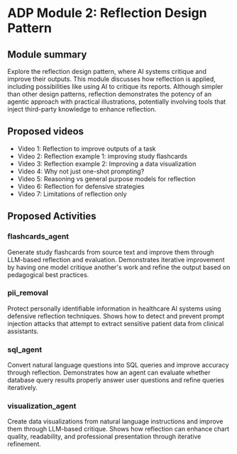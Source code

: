 # ADP Module 2: Reflection Design Pattern

## Module summary
Explore the reflection design pattern, where AI systems critique and improve their outputs. This module discusses how reflection is applied, including possibilities like using AI to critique its reports. Although simpler than other design patterns, reflection demonstrates the potency of an agentic approach with practical illustrations, potentially involving tools that inject third-party knowledge to enhance reflection.

## Proposed videos
- Video 1: Reflection to improve outputs of a task
- Video 2: Reflection example 1: improving study flashcards
- Video 3: Reflection example 2: Improving a data visualization
- Video 4: Why not just one-shot prompting?
- Video 5: Reasoning vs general purpose models for reflection
- Video 6: Reflection for defensive strategies
- Video 7: Limitations of reflection only

## Proposed Activities

### flashcards_agent
Generate study flashcards from source text and improve them through LLM-based reflection and evaluation. Demonstrates iterative improvement by having one model critique another's work and refine the output based on pedagogical best practices.

### pii_removal
Protect personally identifiable information in healthcare AI systems using defensive reflection techniques. Shows how to detect and prevent prompt injection attacks that attempt to extract sensitive patient data from clinical assistants.

### sql_agent
Convert natural language questions into SQL queries and improve accuracy through reflection. Demonstrates how an agent can evaluate whether database query results properly answer user questions and refine queries iteratively.

### visualization_agent
Create data visualizations from natural language instructions and improve them through LLM-based critique. Shows how reflection can enhance chart quality, readability, and professional presentation through iterative refinement.

